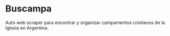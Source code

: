 # Buscampa
Auto web scraper para encontrar y organizar campamentos cristianos de la Iglesia en Argentina.
